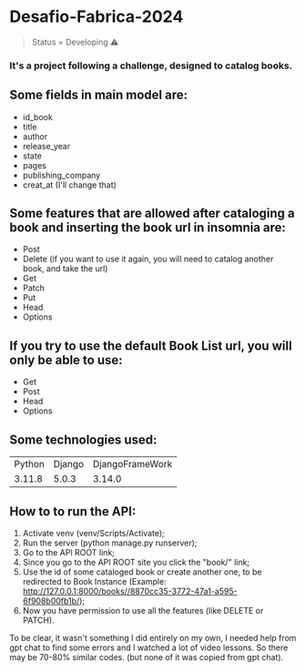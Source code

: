 <h1>Desafio-Fabrica-2024</h1>

> Status = Developing ⚠️

### It's a project following a challenge, designed to catalog books.
## Some fields in main model are:

+ id_book
+ title
+ author
+ release_year
+ state
+ pages
+ publishing_company
+ creat_at (I'll change that)



## Some features that are allowed after cataloging a book and inserting the book url in insomnia are:

+ Post
+ Delete (if you want to use it again, you will need to catalog another book, and take the url)
+ Get
+ Patch
+ Put
+ Head
+ Options

## If you try to use the default Book List url, you will only be able to use:

+ Get
+ Post
+ Head
+ Options

## Some technologies used:

<table>
  <tr> 
   <td>Python</td>
   <td>Django</td>
   <td>DjangoFrameWork</td>
  </tr>
 <tr>
<td>3.11.8</td>
<td>5.0.3</td>
<td>3.14.0</td>
 </tr>
</table>

## How to to run the API: 

1) Activate venv (venv/Scripts/Activate);
2) Run the server (python manage.py runserver);
3) Go to the API ROOT link;
4) Since you go to the API ROOT site you click the "book/" link;
5) Use the id of some cataloged book or create another one, to be redirected to Book Instance (Example: http://127.0.0.1:8000/books//8870cc35-3772-47a1-a595-6f908b00fb1b/);
6) Now you have permission to use all the features (like DELETE or PATCH).

To be clear, it wasn't something I did entirely on my own, I needed help from gpt chat to find some errors and I watched a lot of video lessons. So there may be 70-80% similar codes. (but none of it was copied from gpt chat). 




